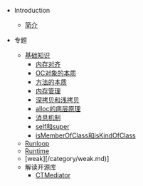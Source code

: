 * Introduction
    * [简介](README.md)

* 专题
    * [基础知识](/category/basic/basic.md)
        * [内存对齐](/category/basic/内存对齐.md)
        * [OC对象的本质](/category/basic/OC对象的本质.md)
        * [方法的本质](/category/basic/方法的本质.md)
        * [内存管理](/category/basic/memory_management.md)
        * [深拷贝和浅拷贝](/category/basic/深拷贝和浅拷贝.md)
        * [alloc的底层原理](/category/basic/alloc的底层原理.md)
        * [消息机制](/category/basic/消息机制.md)
        * [self和super](/category/basic/self和super.md)
        * [isMemberOfClass和isKindOfClass](/category/basic/isMemberOfClass和isKindOfClass.md)
    * [Runloop](/category/runloop/runloop_001.md)
    * [Runtime](/category/runtime/runtime_001.md)
    * [weak][/category/weak.md)]
    * 解读开源库
        - [CTMediator](/OpenSourceLibs/CTMediator.md)


